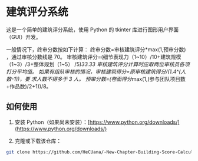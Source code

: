 # 建筑评分系统

这是一个简单的建筑评分系统，使用 Python 的 tkinter 库进行图形用户界面（GUI）开发。

一般情况下，终审分数按如下计算：
终审分数=审核建筑评分*max(1,预审分数) ，通过审核分数线是 70。
审核建筑评分=(细节表现力（1~10）/10+建筑规模（1~3）/3+整体规划（1~5）
/5)*33.33
审核建筑评分计算时应取两位审核员各项打分平均值。
如果有组队审核的情况，审核建筑得分=原审核建筑得分/(1.4^(人数-1))，要
求人数不得多于 3 人。
预审分数=(卷面得分*max(1,(参与团队项目数+作品数)/2+1))/8。

## 如何使用

1. 安装 Python（如果尚未安装）：[https://www.python.org/downloads/](https://www.python.org/downloads/)

2. 克隆或下载该仓库：

```bash
git clone https://github.com/HeCUana/-New-Chapter-Building-Score-Calculator.git
